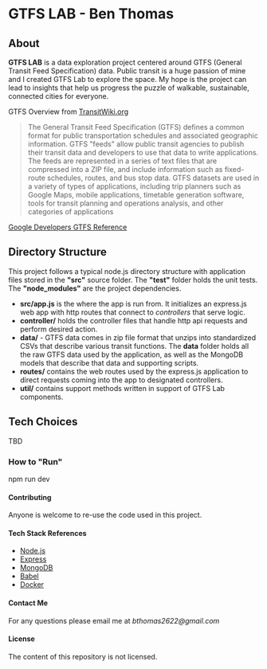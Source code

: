  **GTFS LAB** - Ben Thomas
===============================

## **About**

**GTFS LAB** is a data exploration project centered around GTFS (General Transit Feed Specification) data. Public transit is a huge passion of mine and I created GTFS Lab to explore the space. My hope is the project can lead to insights that help us progress the puzzle of walkable, sustainable, connected cities for everyone. 

GTFS Overview from [TransitWiki.org](https://www.transitwiki.org/TransitWiki/index.php/General_Transit_Feed_Specification)

> The General Transit Feed Specification (GTFS) defines a common format for public transportation schedules and associated geographic information. GTFS "feeds" allow public transit agencies to publish their transit data and developers to use that data to write applications. The feeds are represented in a series of text files that are compressed into a ZIP file, and include information such as fixed-route schedules, routes, and bus stop data. GTFS datasets are used in a variety of types of applications, including trip planners such as Google Maps, mobile applications, timetable generation software, tools for transit planning and operations analysis, and other categories of applications

[Google Developers GTFS Reference](https://developers.google.com/transit/gtfs/reference/)

## **Directory Structure**

This project follows a typical node.js directory structure with application files stored in the **"src"** source folder.
The **"test"** folder holds the unit tests. The **"node_modules"** are the project dependencies. 

* **src/app.js** is the where the app is run from. It initializes an express.js web app with http routes that connect to _controllers_ that serve logic. 
* **controller/** holds the controller files that handle http api requests and perform desired action. 
* **data/** - GTFS data comes in zip file format that unzips into standardized CSVs that describe various transit functions. The **data** folder holds all the raw GTFS data used by the application, as well as the MongoDB models that describe that data and supporting scripts.  
* **routes/** contains the web routes used by the express.js application to direct requests coming into the app to designated controllers. 
* **util/** contains support methods written in support of GTFS Lab components. 

## **Tech Choices**

TBD

### **How to "Run"**

npm run dev

#### **Contributing**

Anyone is welcome to re-use the code used in this project.

#### **Tech Stack References**

* [Node.js](https://nodejs.org/en/)
* [Express](https://expressjs.com/)
* [MongoDB](https://www.mongodb.com/)
* [Babel](https://babeljs.io/)
* [Docker](https://www.docker.com/)

#### **Contact Me**

For any questions please email me at _bthomas2622@gmail.com_

#### **License**

The content of this repository is not licensed. 